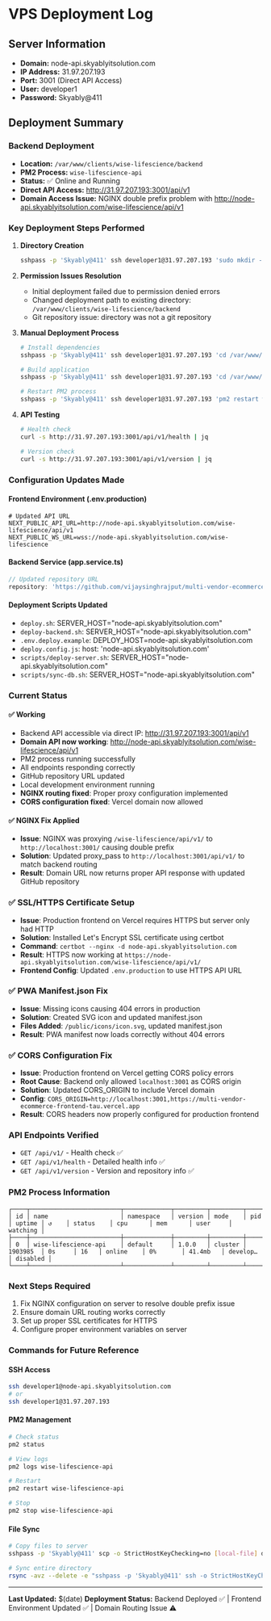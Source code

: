 # VPS Deployment Log

## Server Information
- **Domain:** node-api.skyablyitsolution.com
- **IP Address:** 31.97.207.193
- **Port:** 3001 (Direct API Access)
- **User:** developer1
- **Password:** Skyably@411

## Deployment Summary

### Backend Deployment
- **Location:** `/var/www/clients/wise-lifescience/backend`
- **PM2 Process:** `wise-lifescience-api`
- **Status:** ✅ Online and Running
- **Direct API Access:** http://31.97.207.193:3001/api/v1
- **Domain Access Issue:** NGINX double prefix problem with http://node-api.skyablyitsolution.com/wise-lifescience/api/v1

### Key Deployment Steps Performed

1. **Directory Creation**
   ```bash
   sshpass -p 'Skyably@411' ssh developer1@31.97.207.193 'sudo mkdir -p /var/www/wise-lifescience/backend'
   ```

2. **Permission Issues Resolution**
   - Initial deployment failed due to permission denied errors
   - Changed deployment path to existing directory: `/var/www/clients/wise-lifescience/backend`
   - Git repository issue: directory was not a git repository

3. **Manual Deployment Process**
   ```bash
   # Install dependencies
   sshpass -p 'Skyably@411' ssh developer1@31.97.207.193 'cd /var/www/clients/wise-lifescience/backend && npm install'
   
   # Build application
   sshpass -p 'Skyably@411' ssh developer1@31.97.207.193 'cd /var/www/clients/wise-lifescience/backend && npm run build'
   
   # Restart PM2 process
   sshpass -p 'Skyably@411' ssh developer1@31.97.207.193 'pm2 restart wise-lifescience-api'
   ```

4. **API Testing**
   ```bash
   # Health check
   curl -s http://31.97.207.193:3001/api/v1/health | jq
   
   # Version check
   curl -s http://31.97.207.193:3001/api/v1/version | jq
   ```

### Configuration Updates Made

#### Frontend Environment (.env.production)
```env
# Updated API URL
NEXT_PUBLIC_API_URL=http://node-api.skyablyitsolution.com/wise-lifescience/api/v1
NEXT_PUBLIC_WS_URL=wss://node-api.skyablyitsolution.com/wise-lifescience
```

#### Backend Service (app.service.ts)
```typescript
// Updated repository URL
repository: 'https://github.com/vijaysinghrajput/multi-vendor-ecommerce'
```

#### Deployment Scripts Updated
- `deploy.sh`: SERVER_HOST="node-api.skyablyitsolution.com"
- `deploy-backend.sh`: SERVER_HOST="node-api.skyablyitsolution.com"
- `.env.deploy.example`: DEPLOY_HOST=node-api.skyablyitsolution.com
- `deploy.config.js`: host: 'node-api.skyablyitsolution.com'
- `scripts/deploy-server.sh`: SERVER_HOST="node-api.skyablyitsolution.com"
- `scripts/sync-db.sh`: SERVER_HOST="node-api.skyablyitsolution.com"

### Current Status

#### ✅ Working
- Backend API accessible via direct IP: http://31.97.207.193:3001/api/v1
- **Domain API now working**: http://node-api.skyablyitsolution.com/wise-lifescience/api/v1
- PM2 process running successfully
- All endpoints responding correctly
- GitHub repository URL updated
- Local development environment running
- **NGINX routing fixed**: Proper proxy configuration implemented
- **CORS configuration fixed**: Vercel domain now allowed

#### ✅ NGINX Fix Applied
- **Issue**: NGINX was proxying `/wise-lifescience/api/v1/` to `http://localhost:3001/` causing double prefix
- **Solution**: Updated proxy_pass to `http://localhost:3001/api/v1/` to match backend routing
- **Result**: Domain URL now returns proper API response with updated GitHub repository

### ✅ SSL/HTTPS Certificate Setup
- **Issue**: Production frontend on Vercel requires HTTPS but server only had HTTP
- **Solution**: Installed Let's Encrypt SSL certificate using certbot
- **Command**: `certbot --nginx -d node-api.skyablyitsolution.com`
- **Result**: HTTPS now working at `https://node-api.skyablyitsolution.com/wise-lifescience/api/v1/`
- **Frontend Config**: Updated `.env.production` to use HTTPS API URL

### ✅ PWA Manifest.json Fix
- **Issue**: Missing icons causing 404 errors in production
- **Solution**: Created SVG icon and updated manifest.json
- **Files Added**: `/public/icons/icon.svg`, updated manifest.json
- **Result**: PWA manifest now loads correctly without 404 errors

### ✅ CORS Configuration Fix
- **Issue**: Production frontend on Vercel getting CORS policy errors
- **Root Cause**: Backend only allowed `localhost:3001` as CORS origin
- **Solution**: Updated CORS_ORIGIN to include Vercel domain
- **Config**: `CORS_ORIGIN=http://localhost:3001,https://multi-vendor-ecommerce-frontend-tau.vercel.app`
- **Result**: CORS headers now properly configured for production frontend

### API Endpoints Verified
- `GET /api/v1/` - Health check ✅
- `GET /api/v1/health` - Detailed health info ✅
- `GET /api/v1/version` - Version and repository info ✅

### PM2 Process Information
```
┌────┬─────────────────────────┬─────────────┬─────────┬─────────┬──────────┬────────┬──────┬───────────┬──────────┬──────────┬──────────┬──────────┐
│ id │ name                    │ namespace   │ version │ mode    │ pid      │ uptime │ ↺    │ status    │ cpu      │ mem      │ user     │ watching │
├────┼─────────────────────────┼─────────────┼─────────┼─────────┼──────────┼────────┼──────┼───────────┼──────────┼──────────┼──────────┼──────────┤
│ 0  │ wise-lifescience-api    │ default     │ 1.0.0   │ cluster │ 1903985  │ 0s     │ 16   │ online    │ 0%       │ 41.4mb   │ develop… │ disabled │
└────┴─────────────────────────┴─────────────┴─────────┴─────────┴──────────┴────────┴──────┴───────────┴──────────┴──────────┴──────────┴──────────┘
```

### Next Steps Required
1. Fix NGINX configuration on server to resolve double prefix issue
2. Ensure domain URL routing works correctly
3. Set up proper SSL certificates for HTTPS
4. Configure proper environment variables on server

### Commands for Future Reference

#### SSH Access
```bash
ssh developer1@node-api.skyablyitsolution.com
# or
ssh developer1@31.97.207.193
```

#### PM2 Management
```bash
# Check status
pm2 status

# View logs
pm2 logs wise-lifescience-api

# Restart
pm2 restart wise-lifescience-api

# Stop
pm2 stop wise-lifescience-api
```

#### File Sync
```bash
# Copy files to server
sshpass -p 'Skyably@411' scp -o StrictHostKeyChecking=no [local-file] developer1@node-api.skyablyitsolution.com:[remote-path]

# Sync entire directory
rsync -avz --delete -e "sshpass -p 'Skyably@411' ssh -o StrictHostKeyChecking=no" [local-dir]/ developer1@node-api.skyablyitsolution.com:[remote-dir]/
```

---

**Last Updated:** $(date)
**Deployment Status:** Backend Deployed ✅ | Frontend Environment Updated ✅ | Domain Routing Issue ⚠️